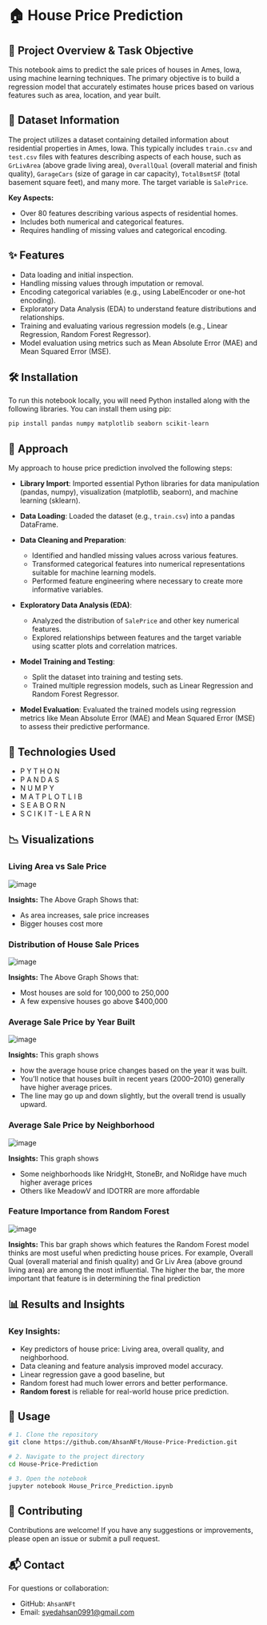 # 🏠 House Price Prediction

## 📌 Project Overview & Task Objective

This notebook aims to predict the sale prices of houses in Ames, Iowa, using machine learning techniques. The primary objective is to build a regression model that accurately estimates house prices based on various features such as area, location, and year built.

## 📂 Dataset Information

The project utilizes a dataset containing detailed information about residential properties in Ames, Iowa. This typically includes `train.csv` and `test.csv` files with features describing aspects of each house, such as `GrLivArea` (above grade living area), `OverallQual` (overall material and finish quality), `GarageCars` (size of garage in car capacity), `TotalBsmtSF` (total basement square feet), and many more. The target variable is `SalePrice`.

**Key Aspects:**
- Over 80 features describing various aspects of residential homes.
- Includes both numerical and categorical features.
- Requires handling of missing values and categorical encoding.

## ✨ Features

- Data loading and initial inspection.
- Handling missing values through imputation or removal.
- Encoding categorical variables (e.g., using LabelEncoder or one-hot encoding).
- Exploratory Data Analysis (EDA) to understand feature distributions and relationships.
- Training and evaluating various regression models (e.g., Linear Regression, Random Forest Regressor).
- Model evaluation using metrics such as Mean Absolute Error (MAE) and Mean Squared Error (MSE).

## 🛠️ Installation

To run this notebook locally, you will need Python installed along with the following libraries. You can install them using pip:
```bash
pip install pandas numpy matplotlib seaborn scikit-learn
```

## 🚀 Approach

My approach to house price prediction involved the following steps:

- **Library Import**: Imported essential Python libraries for data manipulation (pandas, numpy), visualization (matplotlib, seaborn), and machine learning (sklearn).
  
- **Data Loading**: Loaded the dataset (e.g., `train.csv`) into a pandas DataFrame.

- **Data Cleaning and Preparation**:
  - Identified and handled missing values across various features.
  - Transformed categorical features into numerical representations suitable for machine learning models.
  - Performed feature engineering where necessary to create more informative variables.
    
- **Exploratory Data Analysis (EDA)**:
  - Analyzed the distribution of `SalePrice` and other key numerical features.
  - Explored relationships between features and the target variable using scatter plots and correlation matrices.
  
- **Model Training and Testing**:
  - Split the dataset into training and testing sets.
  - Trained multiple regression models, such as Linear Regression and Random Forest Regressor.

- **Model Evaluation**: Evaluated the trained models using regression metrics like Mean Absolute Error (MAE) and Mean Squared Error (MSE) to assess their predictive performance.

## 🧰 Technologies Used
- P Y T H O N
- P A N D A S
- N U M P Y
- M A T P L O T L I B
- S E A B O R N
- S C I K I T - L E A R N

## 📉 Visualizations
### Living Area vs Sale Price
![image](https://github.com/user-attachments/assets/efd276db-053f-41cb-9b33-23ff62218aee)

**Insights:** The Above Graph Shows that:
- As area increases, sale price increases
- Bigger houses cost more

### Distribution of House Sale Prices
![image](https://github.com/user-attachments/assets/65f72432-fc7c-4f69-9406-fc98d73e284f)

**Insights:** The Above Graph Shows that:
- Most houses are sold for 100,000 to 250,000
- A few expensive houses go above $400,000

### Average Sale Price by Year Built
![image](https://github.com/user-attachments/assets/b5c85a72-fa33-40db-9468-d1e5d2338076)

**Insights:** This graph shows
- how the average house price changes based on the year it was built.
- You’ll notice that houses built in recent years (2000–2010) generally have higher average prices.
- The line may go up and down slightly, but the overall trend is usually upward.

### Average Sale Price by Neighborhood
![image](https://github.com/user-attachments/assets/870996ac-1fa9-415f-9176-b5b3c0df6ebc)

**Insights:** This graph shows
- Some neighborhoods like NridgHt, StoneBr, and NoRidge have much higher average prices
- Others like MeadowV and IDOTRR are more affordable

### Feature Importance from Random Forest
![image](https://github.com/user-attachments/assets/4520dede-f2af-404a-9f8f-5b7a80bf48a7)

**Insights:** This bar graph shows which features the Random Forest model thinks are most useful when predicting house prices. For example, Overall Qual (overall material and finish quality) and Gr Liv Area (above ground living area) are among the most influential. The higher the bar, the more important that feature is in determining the final prediction


## 📊 Results and Insights

### Key Insights:
- Key predictors of house price: Living area, overall quality, and neighborhood.
- Data cleaning and feature analysis improved model accuracy.
- Linear regression gave a good baseline, but
- Random forest had much lower errors and better performance.
- **Random forest** is reliable for real-world house price prediction.

## 🧪 Usage

```bash
# 1. Clone the repository 
git clone https://github.com/AhsanNFt/House-Price-Prediction.git

# 2. Navigate to the project directory
cd House-Price-Prediction

# 3. Open the notebook
jupyter notebook House_Prirce_Prediction.ipynb

```

## 🤝 Contributing

Contributions are welcome! If you have any suggestions or improvements, please open an issue or submit a pull request.

## 📬 Contact

For questions or collaboration:
- GitHub: `AhsanNFt`
- Email: syedahsan0991@gmail.com


